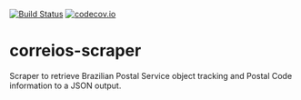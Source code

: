[![Build Status](https://travis-ci.org/jfelipesp/correios-scraper.svg?branch=master)](https://travis-ci.org/jfelipesp/correios-scraper)
[![codecov.io](https://codecov.io/github/jfelipesp/correios-scraper/coverage.svg?branch=master)](https://codecov.io/github/jfelipesp/correios-scraper?branch=master)

# correios-scraper
Scraper to retrieve Brazilian Postal Service object tracking and Postal Code information to a JSON output.
